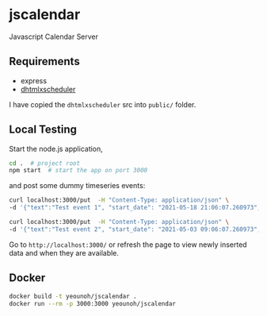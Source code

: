 # jscalendar
Javascript Calendar Server

## Requirements
- express
- [dhtmlxscheduler](https://github.com/DHTMLX/scheduler
  )
  
I have copied the `dhtmlxscheduler` src into `public/` folder.

## Local Testing
Start the node.js application,
```bash
cd .  # project root
npm start  # start the app on port 3000
```
and post some dummy timeseries events:
```bash
curl localhost:3000/put  -H "Content-Type: application/json" \
-d '{"text":"Test event 1", "start_date": "2021-05-18 21:06:07.260973", "end_date": "2021-05-19 09:16:02.418641"}'

curl localhost:3000/put  -H "Content-Type: application/json" \
-d '{"text":"Test event 2", "start_date": "2021-05-03 09:06:07.260973", "end_date": "2021-05-19 09:16:02.412131"}'
```
Go to `http://localhost:3000/` or refresh the page to view newly inserted data and when they are available.

## Docker
```bash
docker build -t yeounoh/jscalendar .
docker run --rm -p 3000:3000 yeounoh/jscalendar
```